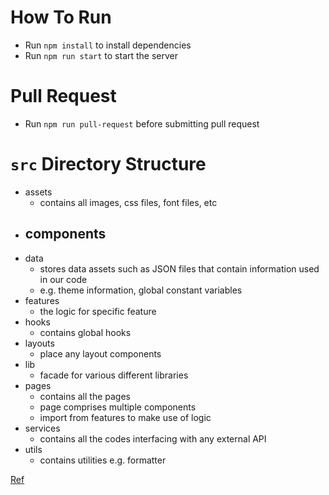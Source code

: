 # How To Run

- Run `npm install` to install dependencies
- Run `npm run start` to start the server

# Pull Request

- Run `npm run pull-request` before submitting pull request

# `src` Directory Structure

- assets
  - contains all images, css files, font files, etc
- components
  -
- data
  - stores data assets such as JSON files that contain information used in our code
  - e.g. theme information, global constant variables
- features
  - the logic for specific feature
- hooks
  - contains global hooks
- layouts
  - place any layout components
- lib
  - facade for various different libraries
- pages
  - contains all the pages
  - page comprises multiple components
  - import from features to make use of logic
- services
  - contains all the codes interfacing with any external API
- utils
  - contains utilities e.g. formatter

[Ref](https://blog.webdevsimplified.com/2022-07/react-folder-structure/)

